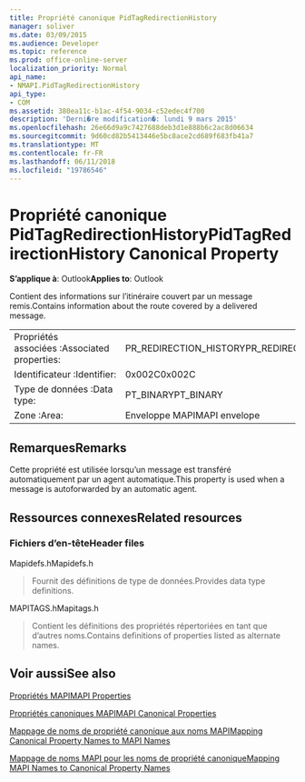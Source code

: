 ```yaml
---
title: Propriété canonique PidTagRedirectionHistory
manager: soliver
ms.date: 03/09/2015
ms.audience: Developer
ms.topic: reference
ms.prod: office-online-server
localization_priority: Normal
api_name:
- NMAPI.PidTagRedirectionHistory
api_type:
- COM
ms.assetid: 380ea11c-b1ac-4f54-9034-c52edec4f700
description: 'Derni�re modification�: lundi 9 mars 2015'
ms.openlocfilehash: 26e66d9a9c7427688deb3d1e888b6c2ac8d06634
ms.sourcegitcommit: 9d60cd82b5413446e5bc8ace2cd689f683fb41a7
ms.translationtype: MT
ms.contentlocale: fr-FR
ms.lasthandoff: 06/11/2018
ms.locfileid: "19786546"
---
```

# <a name="pidtagredirectionhistory-canonical-property"></a><span data-ttu-id="46617-103">Propriété canonique PidTagRedirectionHistory</span><span class="sxs-lookup"><span data-stu-id="46617-103">PidTagRedirectionHistory Canonical Property</span></span>

  
  
<span data-ttu-id="46617-104">**S’applique à**: Outlook</span><span class="sxs-lookup"><span data-stu-id="46617-104">**Applies to**: Outlook</span></span> 
  
<span data-ttu-id="46617-105">Contient des informations sur l’itinéraire couvert par un message remis.</span><span class="sxs-lookup"><span data-stu-id="46617-105">Contains information about the route covered by a delivered message.</span></span>
  
|||
|:-----|:-----|
|<span data-ttu-id="46617-106">Propriétés associées :</span><span class="sxs-lookup"><span data-stu-id="46617-106">Associated properties:</span></span>  <br/> |<span data-ttu-id="46617-107">PR_REDIRECTION_HISTORY</span><span class="sxs-lookup"><span data-stu-id="46617-107">PR_REDIRECTION_HISTORY</span></span>  <br/> |
|<span data-ttu-id="46617-108">Identificateur :</span><span class="sxs-lookup"><span data-stu-id="46617-108">Identifier:</span></span>  <br/> |<span data-ttu-id="46617-109">0x002C</span><span class="sxs-lookup"><span data-stu-id="46617-109">0x002C</span></span>  <br/> |
|<span data-ttu-id="46617-110">Type de données :</span><span class="sxs-lookup"><span data-stu-id="46617-110">Data type:</span></span>  <br/> |<span data-ttu-id="46617-111">PT_BINARY</span><span class="sxs-lookup"><span data-stu-id="46617-111">PT_BINARY</span></span>  <br/> |
|<span data-ttu-id="46617-112">Zone :</span><span class="sxs-lookup"><span data-stu-id="46617-112">Area:</span></span>  <br/> |<span data-ttu-id="46617-113">Enveloppe MAPI</span><span class="sxs-lookup"><span data-stu-id="46617-113">MAPI envelope</span></span>  <br/> |
   
## <a name="remarks"></a><span data-ttu-id="46617-114">Remarques</span><span class="sxs-lookup"><span data-stu-id="46617-114">Remarks</span></span>

<span data-ttu-id="46617-115">Cette propriété est utilisée lorsqu’un message est transféré automatiquement par un agent automatique.</span><span class="sxs-lookup"><span data-stu-id="46617-115">This property is used when a message is autoforwarded by an automatic agent.</span></span>
  
## <a name="related-resources"></a><span data-ttu-id="46617-116">Ressources connexes</span><span class="sxs-lookup"><span data-stu-id="46617-116">Related resources</span></span>

### <a name="header-files"></a><span data-ttu-id="46617-117">Fichiers d’en-tête</span><span class="sxs-lookup"><span data-stu-id="46617-117">Header files</span></span>

<span data-ttu-id="46617-118">Mapidefs.h</span><span class="sxs-lookup"><span data-stu-id="46617-118">Mapidefs.h</span></span>
  
> <span data-ttu-id="46617-119">Fournit des définitions de type de données.</span><span class="sxs-lookup"><span data-stu-id="46617-119">Provides data type definitions.</span></span>
    
<span data-ttu-id="46617-120">MAPITAGS.h</span><span class="sxs-lookup"><span data-stu-id="46617-120">Mapitags.h</span></span>
  
> <span data-ttu-id="46617-121">Contient les définitions des propriétés répertoriées en tant que d’autres noms.</span><span class="sxs-lookup"><span data-stu-id="46617-121">Contains definitions of properties listed as alternate names.</span></span>
    
## <a name="see-also"></a><span data-ttu-id="46617-122">Voir aussi</span><span class="sxs-lookup"><span data-stu-id="46617-122">See also</span></span>



[<span data-ttu-id="46617-123">Propriétés MAPI</span><span class="sxs-lookup"><span data-stu-id="46617-123">MAPI Properties</span></span>](mapi-properties.md)
  
[<span data-ttu-id="46617-124">Propriétés canoniques MAPI</span><span class="sxs-lookup"><span data-stu-id="46617-124">MAPI Canonical Properties</span></span>](mapi-canonical-properties.md)
  
[<span data-ttu-id="46617-125">Mappage de noms de propriété canonique aux noms MAPI</span><span class="sxs-lookup"><span data-stu-id="46617-125">Mapping Canonical Property Names to MAPI Names</span></span>](mapping-canonical-property-names-to-mapi-names.md)
  
[<span data-ttu-id="46617-126">Mappage de noms MAPI pour les noms de propriété canonique</span><span class="sxs-lookup"><span data-stu-id="46617-126">Mapping MAPI Names to Canonical Property Names</span></span>](mapping-mapi-names-to-canonical-property-names.md)

